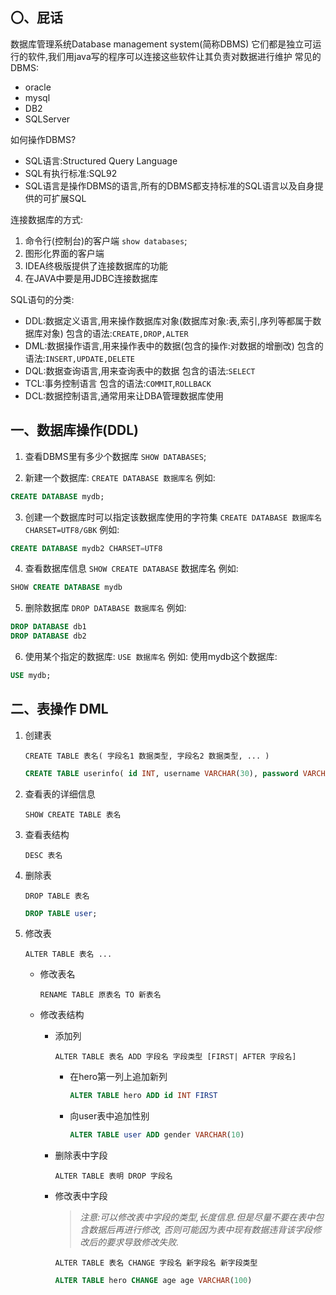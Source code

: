 

## 〇、屁话

数据库管理系统Database management system(简称DBMS)
它们都是独立可运行的软件,我们用java写的程序可以连接这些软件让其负责对数据进行维护
常见的DBMS:

* oracle
* mysql
* DB2
* SQLServer

如何操作DBMS?

* SQL语言:Structured Query Language
* SQL有执行标准:SQL92
* SQL语言是操作DBMS的语言,所有的DBMS都支持标准的SQL语言以及自身提供的可扩展SQL

连接数据库的方式:

1. 命令行(控制台)的客户端
     `show databases`;
2. 图形化界面的客户端
3. IDEA终极版提供了连接数据库的功能
4. 在JAVA中要是用JDBC连接数据库

SQL语句的分类:

* DDL:数据定义语言,用来操作数据库对象(数据库对象:表,索引,序列等都属于数据库对象)
      包含的语法:`CREATE,DROP,ALTER`
* DML:数据操作语言,用来操作表中的数据(包含的操作:对数据的增删改)
      包含的语法:`INSERT,UPDATE,DELETE`
* DQL:数据查询语言,用来查询表中的数据
      包含的语法:`SELECT`
* TCL:事务控制语言
      包含的语法:`COMMIT`,`ROLLBACK`
* DCL:数据控制语言,通常用来让DBA管理数据库使用

## 一、数据库操作(DDL)

1. 查看DBMS里有多少个数据库
   `SHOW DATABASES`;

2. 新建一个数据库:
   `CREATE DATABASE 数据库名`
   例如:

```sql
CREATE DATABASE mydb;
```

3. 创建一个数据库时可以指定该数据库使用的字符集
   `CREATE DATABASE 数据库名 CHARSET=UTF8/GBK`
   例如:

```sql
CREATE DATABASE mydb2 CHARSET=UTF8
```

4. 查看数据库信息
   `SHOW CREATE DATABASE` 数据库名
   例如:

```sql
SHOW CREATE DATABASE mydb
```

5. 删除数据库
   `DROP DATABASE 数据库名`
   例如:

```sql
DROP DATABASE db1
DROP DATABASE db2
```

6. 使用某个指定的数据库:
   `USE 数据库名`
   例如:
   使用mydb这个数据库:

```sql
USE mydb;
```

## 二、表操作 DML

1. 创建表

   `CREATE TABLE 表名( 字段名1 数据类型, 字段名2 数据类型, ... ) `

   ```sql
   CREATE TABLE userinfo( id INT, username VARCHAR(30), password VARCHAR(30), nickname VARCHAR(30), age INT );
   ```

2. 查看表的详细信息

   `SHOW CREATE TABLE 表名`

3. 查看表结构

   `DESC 表名`

4. 删除表

   `DROP TABLE 表名`

   ```sql
   DROP TABLE user;
   ```

5. 修改表

   `ALTER TABLE 表名 ...`

   * 修改表名

     `RENAME TABLE 原表名 TO 新表名`

   * 修改表结构

     * 添加列

       `ALTER TABLE 表名 ADD 字段名 字段类型 [FIRST| AFTER 字段名]`

       * 在hero第一列上追加新列

         ```sql
         ALTER TABLE hero ADD id INT FIRST
         ```

       * 向user表中追加性别

         ```sql
         ALTER TABLE user ADD gender VARCHAR(10)
         ```

     * 删除表中字段

       `ALTER TABLE 表明 DROP 字段名`

     * 修改表中字段

       > *注意:可以修改表中字段的类型,长度信息.但是尽量不要在表中包含数据后再进行修改,* *否则可能因为表中现有数据违背该字段修改后的要求导致修改失败.*

       `ALTER TABLE 表名 CHANGE 字段名 新字段名 新字段类型`

       ```sql
       ALTER TABLE hero CHANGE age age VARCHAR(100)
       ```